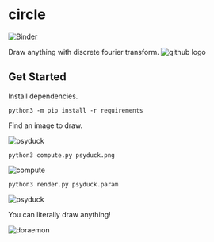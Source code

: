 # circle
[![Binder](https://mybinder.org/badge_logo.svg)](https://mybinder.org/v2/gh/biran0079/circle/master?filepath=psyduck.ipynb)

Draw anything with discrete fourier transform.
![github logo](https://user-images.githubusercontent.com/661451/61032364-27c1ee00-a376-11e9-9535-443d3fc5af2c.gif)

## Get Started
Install dependencies.
```
python3 -m pip install -r requirements
```

Find an image to draw.

![psyduck](https://user-images.githubusercontent.com/661451/61032306-095bf280-a376-11e9-968e-35e9cfe8a427.png)


```
python3 compute.py psyduck.png
```


![compute](https://user-images.githubusercontent.com/661451/61169180-ced98d80-a50e-11e9-878a-dc638ad2c205.PNG)


```
python3 render.py psyduck.param
```

![psyduck](https://user-images.githubusercontent.com/661451/61032543-7c656900-a376-11e9-85be-af76735843b5.gif)

You can literally draw anything!

![doraemon](https://user-images.githubusercontent.com/661451/61179283-55947600-a5b4-11e9-88fd-c3663ca0d6cf.gif)

